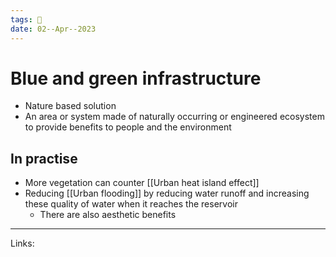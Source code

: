 ```yaml
---
tags: 🌱
date: 02--Apr--2023
---
```


# Blue and green infrastructure

- Nature based solution
- An area or system made of naturally occurring or engineered ecosystem to provide benefits to people and the environment
## In practise
- More vegetation can counter [[Urban heat island effect]]
- Reducing [[Urban flooding]] by reducing water runoff and increasing these quality of water when it reaches the reservoir
    - There are also aesthetic benefits
    
---
Links: 
